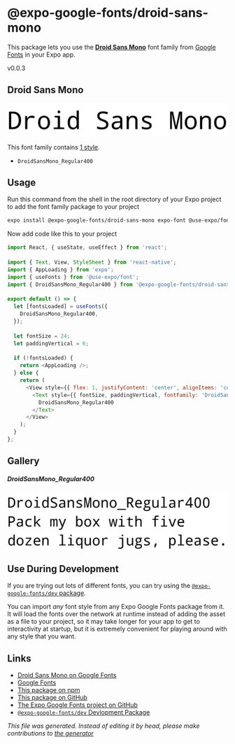 # @expo-google-fonts/droid-sans-mono

This package lets you use the [**Droid Sans Mono**](https://fonts.google.com/specimen/Droid+Sans+Mono) font family from [Google Fonts](https://fonts.google.com/) in your Expo app.

v0.0.3

## Droid Sans Mono

![Droid Sans Mono](./font-family.png)

This font family contains [1 style](#gallery).

- `DroidSansMono_Regular400`

## Usage

Run this command from the shell in the root directory of your Expo project to add the font family package to your project
```sh
expo install @expo-google-fonts/droid-sans-mono expo-font @use-expo/font
```

Now add code like this to your project
```js
import React, { useState, useEffect } from 'react';

import { Text, View, StyleSheet } from 'react-native';
import { AppLoading } from 'expo';
import { useFonts } from '@use-expo/font';
import { DroidSansMono_Regular400 } from '@expo-google-fonts/droid-sans-mono';

export default () => {
  let [fontsLoaded] = useFonts({
    DroidSansMono_Regular400,
  });

  let fontSize = 24;
  let paddingVertical = 6;

  if (!fontsLoaded) {
    return <AppLoading />;
  } else {
    return (
      <View style={{ flex: 1, justifyContent: 'center', alignItems: 'center' }}>
        <Text style={{ fontSize, paddingVertical, fontFamily: 'DroidSansMono_Regular400' }}>
          DroidSansMono_Regular400
        </Text>
      </View>
    );
  }
};

```

## Gallery

##### DroidSansMono_Regular400
![DroidSansMono_Regular400](./9dedfe943434b0c1c69af3c64930ea43797584f7c25bfe1bafe167c5b9ed0909.ttf.png)


## Use During Development

If you are trying out lots of different fonts, you can try using the [`@expo-google-fonts/dev` package](https://github.com/expo/google-fonts/tree/master/font-packages/dev#readme).

You can import *any* font style from any Expo Google Fonts package from it. It will load the fonts
over the network at runtime instead of adding the asset as a file to your project, so it may take longer
for your app to get to interactivity at startup, but it is extremely convenient
for playing around with any style that you want.

## Links

- [Droid Sans Mono on Google Fonts](https://fonts.google.com/specimen/Droid+Sans+Mono)
- [Google Fonts](https://fonts.google.com/)
- [This package on npm](https://www.npmjs.com/package/@expo-google-fonts/droid-sans-mono)
- [This package on GitHub](https://github.com/expo/google-fonts/tree/master/font-packages/droid-sans-mono)
- [The Expo Google Fonts project on GitHub](https://github.com/expo/google-fonts)
- [`@expo-google-fonts/dev` Devlopment Package](https://github.com/expo/google-fonts/tree/master/font-packages/dev)


*This file was generated. Instead of editing it by head, please make contributions to [the generator](https://github.com/expo/google-fonts/tree/master/packages/generator)*
